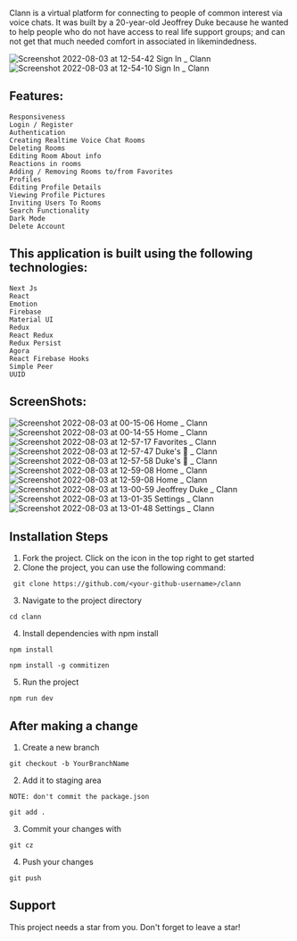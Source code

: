 Clann is a virtual platform for connecting to people of common interest via voice chats. It was built by a 20-year-old Jeoffrey Duke because he       wanted to help people who do not have access to real life support groups; and can not get that much needed comfort in associated in likemindedness.


![Screenshot 2022-08-03 at 12-54-42 Sign In _ Clann](https://user-images.githubusercontent.com/85391775/182603365-77f1d059-fada-4510-80a3-3049bd9e7851.png)
![Screenshot 2022-08-03 at 12-54-10 Sign In _ Clann](https://user-images.githubusercontent.com/85391775/182603507-7306c5f3-cc29-4be0-9ada-da056ebcb06a.png)

    

## Features:

    Responsiveness
    Login / Register
    Authentication
    Creating Realtime Voice Chat Rooms
    Deleting Rooms
    Editing Room About info
    Reactions in rooms
    Adding / Removing Rooms to/from Favorites
    Profiles
    Editing Profile Details
    Viewing Profile Pictures
    Inviting Users To Rooms
    Search Functionality
    Dark Mode
    Delete Account
    


## This application is built using the following technologies:

    Next Js
    React
    Emotion
    Firebase
    Material UI
    Redux
    React Redux
    Redux Persist
    Agora
    React Firebase Hooks
    Simple Peer
    UUID
    
    
## ScreenShots:
![Screenshot 2022-08-03 at 00-15-06 Home _ Clann](https://user-images.githubusercontent.com/85391775/182605188-9c2d78a8-ff48-4ab1-9a15-97a6e7ba7319.png)
![Screenshot 2022-08-03 at 00-14-55 Home _ Clann](https://user-images.githubusercontent.com/85391775/182604334-d9b2c120-fedf-4914-85ee-cf64f58af1b9.png)
![Screenshot 2022-08-03 at 12-57-17 Favorites _ Clann](https://user-images.githubusercontent.com/85391775/182604463-b9cc407e-18d8-4f91-be95-309c35f38fb1.png)
![Screenshot 2022-08-03 at 12-57-47 Duke's 💞 _ Clann](https://user-images.githubusercontent.com/85391775/182604499-8ef8012a-d611-4940-a7a1-59e0f0a19cc3.png)
![Screenshot 2022-08-03 at 12-57-58 Duke's 💞 _ Clann](https://user-images.githubusercontent.com/85391775/182604571-92ea2d31-d1ef-46a0-a9b4-9f20880e244c.png)
![Screenshot 2022-08-03 at 12-59-08 Home _ Clann](https://user-images.githubusercontent.com/85391775/182604596-0861bc9c-9a66-40d5-8717-ba828ca0affb.png)
![Screenshot 2022-08-03 at 12-59-08 Home _ Clann](https://user-images.githubusercontent.com/85391775/182604610-af3110aa-adc4-4877-ab91-0c1d38759294.png)
![Screenshot 2022-08-03 at 13-00-59 Jeoffrey Duke _ Clann](https://user-images.githubusercontent.com/85391775/182604713-798e3cff-17c3-47f7-a09c-dce6c784e4d0.png)
![Screenshot 2022-08-03 at 13-01-35 Settings _ Clann](https://user-images.githubusercontent.com/85391775/182604731-271199de-c9a1-47a0-965c-c65c0cab7949.png)
![Screenshot 2022-08-03 at 13-01-48 Settings _ Clann](https://user-images.githubusercontent.com/85391775/182604743-8b5bcccb-a9fa-4384-97e3-6c7d37fb4bf4.png)

     

## Installation Steps

   1. Fork the project. Click on the icon in the top right to get started
   2. Clone the project, you can use the following command:

     git clone https://github.com/<your-github-username>/clann

   3. Navigate to the project directory

    cd clann

   4. Install dependencies with npm install

    npm install

    npm install -g commitizen 

   5. Run the project

    npm run dev

## After making a change

   1. Create a new branch

    git checkout -b YourBranchName

   2. Add it to staging area

    NOTE: don't commit the package.json

    git add .

   3. Commit your changes with

    git cz

   4. Push your changes

    git push
    
## Support

This project needs a star️ from you. Don't forget to leave a star!

